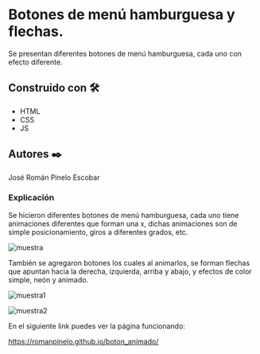 # Botones de menú hamburguesa y flechas.

Se presentan diferentes botones de menú hamburguesa, cada uno con efecto diferente.


## Construido con 🛠️

* HTML
* CSS
* JS


## Autores ✒️

José Román Pinelo Escobar


### Explicación

Se hicieron diferentes botones de menú hamburguesa, cada uno tiene animaciones diferentes que forman una x, dichas animaciones son de simple posicionamiento, giros a diferentes grados, etc.

![muestra](https://user-images.githubusercontent.com/71656431/150427164-aec4172a-cbca-4b21-8b7d-b1865c57b382.jpg)


También se agregaron botones los cuales al animarlos, se forman flechas que apuntan hacia la derecha, izquierda, arriba y abajo, y efectos de color simple, neón y animado.

![muestra1](https://user-images.githubusercontent.com/71656431/150427188-d807b5e5-5242-45cb-82fa-b38a168d14f2.jpg)

![muestra2](https://user-images.githubusercontent.com/71656431/150427207-e787e7e2-52c2-4a16-868d-068fd14c459f.jpg)



En el siguiente link puedes ver la página funcionando: 

https://romanpinelo.github.io/boton_animado/
